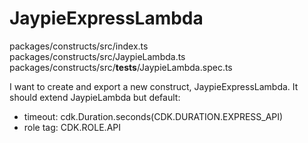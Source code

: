 # JaypieExpressLambda

packages/constructs/src/index.ts
packages/constructs/src/JaypieLambda.ts
packages/constructs/src/__tests__/JaypieLambda.spec.ts

I want to create and export a new construct, JaypieExpressLambda.
It should extend JaypieLambda but default:
- timeout: cdk.Duration.seconds(CDK.DURATION.EXPRESS_API)
- role tag: CDK.ROLE.API
